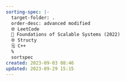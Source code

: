 ```yaml
---
sorting-spec: |-
  target-folder: .
  order-desc: advanced modified
  🌐 LeetCode
  📕 Foundations of Scalable Systems (2022) 
  🌐 Structy
  🗒️ C++
  %
  sortspec
created: 2023-09-03 08:46
updated: 2023-09-29 15:15
---
```

